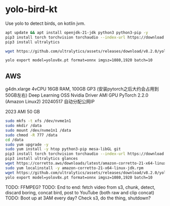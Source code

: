 # yolo-bird-kt
Use yolo to detect birds, on kotlin jvm.

```bash
apt update && apt install openjdk-21-jdk python3 python3-pip -y
pip3 install torch torchvision torchaudio --index-url https://download.pytorch.org/whl/cu118
pip3 install ultralytics

wget https://github.com/ultralytics/assets/releases/download/v8.2.0/yolov8x.pt

yolo export model=yolov8x.pt format=onnx imgsz=1080,1920 batch=10

```

## AWS
g4dn.xlarge 4vCPU 16GB RAM, 100GB GP3 (安装pytorch之后大约会占用到50GB左右)
Deep Learning OSS Nvidia Driver AMI GPU PyTorch 2.2.0 (Amazon Linux2) 20240517
自动分配公网IP

2023 AMI 50 GB


```bash
sudo mkfs -t xfs /dev/nvme1n1
sudo mkdir /data
sudo mount /dev/nvme1n1 /data
sudo chmod -R 777 /data
cd /data
sudo yum upgrade -y
sudo yum install -y htop python3-pip mesa-libGL git
pip3 install torch torchvision torchaudio --index-url https://download.pytorch.org/whl/cpu
pip3 install ultralytics glances
wget https://corretto.aws/downloads/latest/amazon-corretto-21-x64-linux-jdk.rpm
sudo yum localinstall -y amazon-corretto-21-x64-linux-jdk.rpm
wget https://github.com/ultralytics/assets/releases/download/v8.2.0/yolov8x.pt
yolo export model=yolov8x.pt format=onnx imgsz=1080,1920 batch=10
```

TODO: FFMPEG?
TODO: End to end: fetch video from s3, chunk, detect, discard boring, concat bird, post to YouTube (both raw and clip concat)
TODO: Boot up at 3AM every day? Check s3, do the thing, shutdown?


